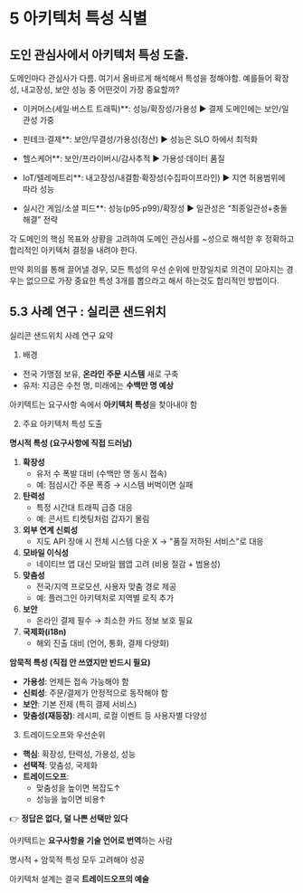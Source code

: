 # 5 아키텍처 특성 식별 

## 도인 관심사에서 아키텍처 특성 도출.

도메인마다 관심사가 다름. 여기서 올바르게 해석해서 특성을 정해야함. 예를들어 확장성, 내고장성, 보안 성능 중 어떤것이 가장 중요할까?

* 이커머스(세일·버스트 트래픽)**: 성능/확장성/가용성 ▶ 결제 도메인에는 보안/일관성 가중

* 핀테크·결제**: 보안/무결성/가용성(정산) ▶ 성능은 SLO 하에서 최적화

* 헬스케어**: 보안/프라이버시/감사추적 ▶ 가용성·데이터 품질

* IoT/텔레메트리**: 내고장성/내결함·확장성(수집파이프라인) ▶ 지연 허용범위에 따라 성능

* 실시간 게임/소셜 피드**: 성능(p95·p99)/확장성 ▶ 일관성은 “최종일관성+충돌해결” 전략

각 도메인의 핵심 목표와 상황을 고려하여 도메인 관심사를 ~성으로 해석한 후 정확하고 합리적인 아키텍처 결정을 내려야 한다. 

만약 회의를 통해 끌어낼 경우, 모든 특성의 우선 순위에 만장일치로 의견이 모아지는 경우는 없으므로 가장 중요한 특성 3개를 뽑으라고 해서 하는것도 합리적인 방법이다. 

## 5.3 사례 연구 : 실리콘 샌드위치

실리콘 샌드위치 사례 연구 요약

1. 배경

- 전국 가맹점 보유, **온라인 주문 시스템** 새로 구축
- 유저: 지금은 수천 명, 미래에는 **수백만 명 예상**

아키텍트는 요구사항 속에서 **아키텍처 특성**을 찾아내야 함

2. 주요 아키텍처 특성 도출

**명시적 특성 (요구사항에 직접 드러남)**

1. **확장성**
   - 유저 수 폭발 대비 (수백만 명 동시 접속)
   - 예: 점심시간 주문 폭증 → 시스템 버벅이면 실패
2. **탄력성**
   - 특정 시간대 트래픽 급증 대응
   - 예: 콘서트 티켓팅처럼 갑자기 몰림
3. **외부 연계 신뢰성**
   - 지도 API 장애 시 전체 시스템 다운 X → "품질 저하된 서비스"로 대응
4. **모바일 이식성**
   - 네이티브 앱 대신 모바일 웹앱 고려 (비용 절감 + 범용성)
5. **맞춤성**
   - 전국/지역 프로모션, 사용자 맞춤 경로 제공
   - 예: 플러그인 아키텍처로 지역별 로직 추가
6. **보안**
   - 온라인 결제 필수 → 최소한 카드 정보 보호 필요
7. **국제화(i18n)**
   - 해외 진출 대비 (언어, 통화, 결제 다양화)

**암묵적 특성 (직접 안 쓰였지만 반드시 필요)**

- **가용성**: 언제든 접속 가능해야 함
- **신뢰성**: 주문/결제가 안정적으로 동작해야 함
- **보안**: 기본 전제 (특히 결제 서비스)
- **맞춤성(재등장)**: 레시피, 로컬 이벤트 등 사용자별 다양성

3. 트레이드오프와 우선순위

- **핵심**: 확장성, 탄력성, 가용성, 성능
- **선택적**: 맞춤성, 국제화
- **트레이드오프**:
  - 맞춤성을 높이면 복잡도↑
  - 성능을 높이면 비용↑

👉 **정답은 없다, 덜 나쁜 선택만 있다**

아키텍트는 **요구사항을 기술 언어로 번역**하는 사람

명시적 + 암묵적 특성 모두 고려해야 성공

아키텍처 설계는 결국 **트레이드오프의 예술**

# 